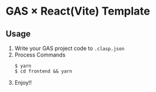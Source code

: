 # GAS × React(Vite) Template

## Usage

1. Write your GAS project code to `.clasp.json`
2. Process Commands
   ```
   $ yarn
   $ cd frontend && yarn
   ```
3. Enjoy!!
